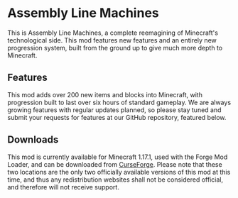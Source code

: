 # Assembly Line Machines

This is Assembly Line Machines, a complete reemagining of Minecraft's technological side.
This mod features new features and an entirely new progression system, built from the ground up to give much more depth
to Minecraft.

## Features

This mod adds over 200 new items and blocks into Minecraft, with progression built to last over six hours of standard gameplay.
We are always growing features with regular updates planned, so please stay tuned and submit your requests for features at our GitHub repository, featured below.

## Downloads

This mod is currently available for Minecraft 1.17.1, used with the Forge Mod Loader, and can be downloaded from [CurseForge](https://www.curseforge.com/minecraft/mc-mods/assembly-line-machines). Please note that these two locations are the only two officially available versions of this mod at this time, and thus any redistribution websites shall not be considered official, and therefore will not receive support.
